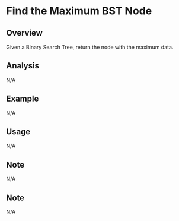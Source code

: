 # Find the Maximum BST Node 

Overview
---
Given a Binary Search Tree, return the node with the maximum data.

Analysis
---
N/A

Example
---
N/A

Usage
---
N/A

Note
---
N/A

Note
---
N/A
